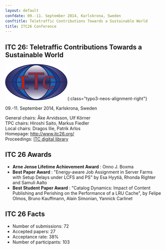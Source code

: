 ```yaml
---
layout: default
confdate: 09.-11. September 2014, Karlskrona, Sweden
conftitle: Teletraffic Contributions Towards a Sustainable World
title: ITC26 Conference
---
```


## ITC 26: Teletraffic Contributions Towards a Sustainable World

![](/assets/Persistent/itc18-27-small.png){:class="typo3-neos-alignment-right"}

09.-11. September 2014, Karlskrona, Sweden


General chairs: Åke Arvidsson, Ulf Körner<br/>
TPC chairs: Hiroshi Saito, Markus Fiedler<br/>
Local chairs: Dragos Ilie, Patrik Arlos<br/>
Homepage: <http://www.itc26.org/><br/>
Proceedings: [ITC digital library](/itc-library/itc26.html)

## ITC 26 Awards

  *  **Arne Jense Lifetime Achievement Award** : Onno J. Boxma
  *  **Best Paper Award** : "Energy-aware Job Assignment in Server Farms with Setup Delays under LCFS and PS" by Esa Hyytiä, Rhonda Righter and Samuli Aalto
  *  **Best Student Paper Award** : "Catalog Dynamics: Impact of Content Publishing and Perishing on the Performance of a LRU Cache", by Felipe Olmos, Bruno Kauffmann, Alain Simonian, Yannick Carlinet



## ITC 26 Facts

  * Number of submissions: 72
  * Accepted papers: 27
  * Acceptance rate: 38%
  * Number of participants: 103

